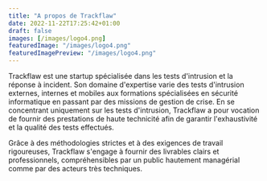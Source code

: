 ```yaml
---
title: "A propos de Trackflaw"
date: 2022-11-22T17:25:42+01:00
draft: false
images: [/images/logo4.png]
featuredImage: "/images/logo4.png"
featuredImagePreview: "/images/logo4.png"
---
```


Trackflaw est une startup spécialisée dans les tests d'intrusion et la réponse à incident. Son domaine d'expertise varie des tests d'intrusion externes, internes et mobiles aux formations spécialisées en sécurité informatique en passant par des missions de gestion de crise. En se concentrant uniquement sur les tests d'intrusion, Trackflaw a pour vocation de fournir des prestations de haute technicité afin de garantir l'exhaustivité et la qualité des tests effectués.

Grâce à des méthodologies strictes et à des exigences de travail rigoureuses, Trackflaw s'engage à fournir des livrables clairs et professionnels, compréhensibles par un public hautement managérial comme par des acteurs très techniques.